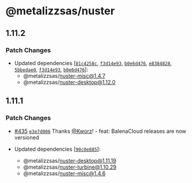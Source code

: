 # @metalizzsas/nuster

## 1.11.2

### Patch Changes

- Updated dependencies [[`81c4258c`](https://github.com/metalizzsas/NusterKit/commit/81c4258c2164524f84c8f5eb3a14b0e1e2f604f7), [`f3d14e93`](https://github.com/metalizzsas/NusterKit/commit/f3d14e93280d4d82e28182683790543a492559cd), [`b0e6d476`](https://github.com/metalizzsas/NusterKit/commit/b0e6d47650ce4088dbbf52d6d9af0cdbd6391d30), [`e8384828`](https://github.com/metalizzsas/NusterKit/commit/e838482886f2c31039148fe7e31662b015db3d64), [`5bbedae0`](https://github.com/metalizzsas/NusterKit/commit/5bbedae0c11c93016e331d5c9e88a32e2163b2c6), [`f3d14e93`](https://github.com/metalizzsas/NusterKit/commit/f3d14e93280d4d82e28182683790543a492559cd), [`b0e6d476`](https://github.com/metalizzsas/NusterKit/commit/b0e6d47650ce4088dbbf52d6d9af0cdbd6391d30)]:
  - @metalizzsas/nuster-misc@1.4.7
  - @metalizzsas/nuster-desktop@1.12.0

## 1.11.1

### Patch Changes

- [#435](https://github.com/metalizzsas/NusterKit/pull/435) [`e3e7d006`](https://github.com/metalizzsas/NusterKit/commit/e3e7d0064bbdc0e9083b3c31f6961ad40bf0be8f) Thanks [@Kworz](https://github.com/Kworz)! - feat: BalenaCloud releases are now versioned

- Updated dependencies [[`90c0e885`](https://github.com/metalizzsas/NusterKit/commit/90c0e885fd4733708a81017e0df2077124efc423)]:
  - @metalizzsas/nuster-desktop@1.11.19
  - @metalizzsas/nuster-turbine@1.10.29
  - @metalizzsas/nuster-misc@1.4.6
